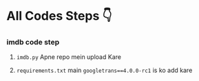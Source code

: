 
# All Codes Steps 👇

### imdb code step 
1. <code>imdb.py</code> Apne repo mein upload Kare

2. <code>requirements.txt</code> main ```googletrans==4.0.0-rc1``` is ko add kare
